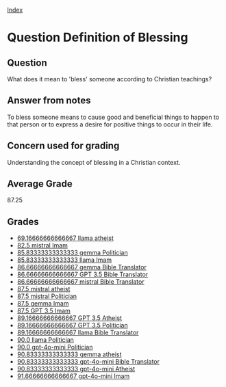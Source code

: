 
[Index](../../index.md)
# Question Definition of Blessing
## Question
What does it mean to 'bless' someone according to Christian teachings?

## Answer from notes
To bless someone means to cause good and beneficial things to happen to that person or to express a desire for positive things to occur in their life.

## Concern used for grading
Understanding the concept of blessing in a Christian context.

## Average Grade
87.25

## Grades
 * [69.16666666666667 llama atheist](../answers/llama_atheist/Definition_of_Blessing.md)
 * [82.5 mistral Imam](../answers/mistral_Imam/Definition_of_Blessing.md)
 * [85.83333333333333 gemma Politician](../answers/gemma_Politician/Definition_of_Blessing.md)
 * [85.83333333333333 llama Imam](../answers/llama_Imam/Definition_of_Blessing.md)
 * [86.66666666666667 gemma Bible Translator](../answers/gemma_Bible_Translator/Definition_of_Blessing.md)
 * [86.66666666666667 GPT 3.5 Bible Translator](../answers/GPT_3.5_Bible_Translator/Definition_of_Blessing.md)
 * [86.66666666666667 mistral Bible Translator](../answers/mistral_Bible_Translator/Definition_of_Blessing.md)
 * [87.5 mistral atheist](../answers/mistral_atheist/Definition_of_Blessing.md)
 * [87.5 mistral Politician](../answers/mistral_Politician/Definition_of_Blessing.md)
 * [87.5 gemma Imam](../answers/gemma_Imam/Definition_of_Blessing.md)
 * [87.5 GPT 3.5 Imam](../answers/GPT_3.5_Imam/Definition_of_Blessing.md)
 * [89.16666666666667 GPT 3.5 Atheist](../answers/GPT_3.5_Atheist/Definition_of_Blessing.md)
 * [89.16666666666667 GPT 3.5 Politician](../answers/GPT_3.5_Politician/Definition_of_Blessing.md)
 * [89.16666666666667 llama Bible Translator](../answers/llama_Bible_Translator/Definition_of_Blessing.md)
 * [90.0 llama Politician](../answers/llama_Politician/Definition_of_Blessing.md)
 * [90.0 gpt-4o-mini Politician](../answers/gpt-4o-mini_Politician/Definition_of_Blessing.md)
 * [90.83333333333333 gemma atheist](../answers/gemma_atheist/Definition_of_Blessing.md)
 * [90.83333333333333 gpt-4o-mini Bible Translator](../answers/gpt-4o-mini_Bible_Translator/Definition_of_Blessing.md)
 * [90.83333333333333 gpt-4o-mini Atheist](../answers/gpt-4o-mini_Atheist/Definition_of_Blessing.md)
 * [91.66666666666667 gpt-4o-mini Imam](../answers/gpt-4o-mini_Imam/Definition_of_Blessing.md)

